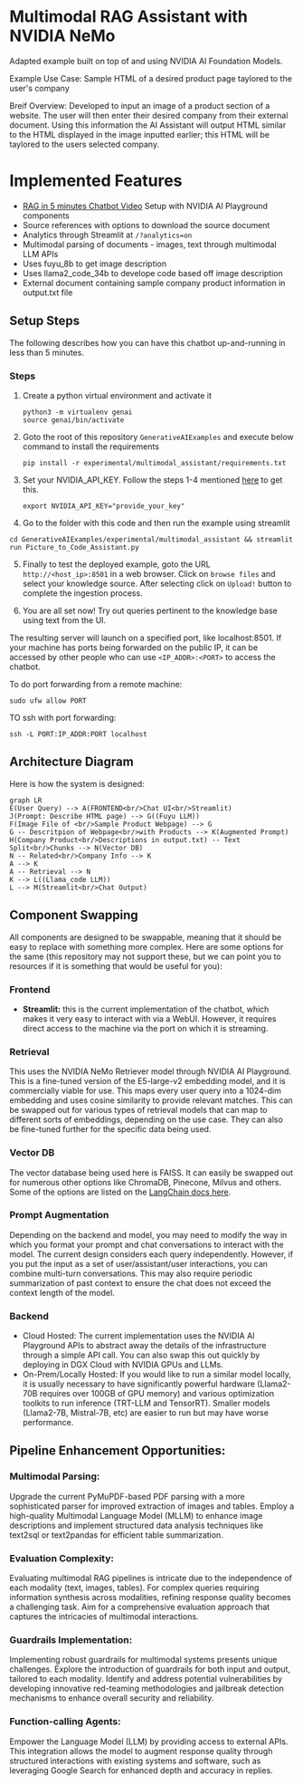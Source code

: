 # Multimodal RAG Assistant with NVIDIA NeMo
Adapted example built on top of and using NVIDIA AI Foundation Models.

Example Use Case: Sample HTML of a desired product page taylored to the user's company

Breif Overview: Developed to input an image of a product section of a website. The user will then
enter their desired company from their external document. Using this information the AI Assistant
will output HTML similar to the HTML displayed in the image inputted earlier; this HTML will be
taylored to the users selected company.

# Implemented Features
- [RAG in 5 minutes Chatbot Video](https://youtu.be/N_OOfkEWcOk) Setup with NVIDIA AI Playground components
- Source references with options to download the source document
- Analytics through Streamlit at ```/?analytics=on```
- Multimodal parsing of documents - images, text through multimodal LLM APIs
- Uses fuyu_8b to get image description
- Uses llama2_code_34b to develope code based off image description
- External document containing sample company product information in output.txt file

## Setup Steps

The following describes how you can have this chatbot up-and-running in less than 5 minutes.

### Steps
1. Create a python virtual environment and activate it
   ```
   python3 -m virtualenv genai
   source genai/bin/activate
   ```

2. Goto the root of this repository `GenerativeAIExamples` and execute below command to install the requirements
   ```
   pip install -r experimental/multimodal_assistant/requirements.txt
   ```

3. Set your NVIDIA_API_KEY. Follow the steps 1-4 mentioned [here](../../docs/rag/aiplayground.md#prepare-the-environment) to get this.
   ```
   export NVIDIA_API_KEY="provide_your_key"
   ```

4. Go to the folder with this code and then run the example using streamlit
```
cd GenerativeAIExamples/experimental/multimodal_assistant && streamlit run Picture_to_Code_Assistant.py
```

5. Finally to test the deployed example, goto the URL `http://<host_ip>:8501` in a web browser. Click on `browse files` and select your knowledge source. After selecting click on `Upload!` button to complete the ingestion process.

6. You are all set now! Try out queries pertinent to the knowledge base using text from the UI.

The resulting server will launch on a specified port, like localhost:8501. If your machine has ports being forwarded on the public IP, it can be accessed by other people who can use `<IP_ADDR>:<PORT>` to access the chatbot.

To do port forwarding from a remote machine:
```
sudo ufw allow PORT
```

TO ssh with port forwarding:
```
ssh -L PORT:IP_ADDR:PORT localhost
```

## Architecture Diagram

Here is how the system is designed:

```mermaid
graph LR
E(User Query) --> A(FRONTEND<br/>Chat UI<br/>Streamlit)
J(Prompt: Describe HTML page) --> G((Fuyu LLM))
F(Image File of <br/>Sample Product Webpage) --> G
G -- Descritpion of Webpage<br/>with Products --> K(Augmented Prompt)
H(Company Product<br/>Descriptions in output.txt) -- Text Split<br/>Chunks --> N(Vector DB)
N -- Related<br/>Company Info --> K
A --> K
A -- Retrieval --> N
K --> L((Llama_code LLM))
L --> M(Streamlit<br/>Chat Output)
```

## Component Swapping

All components are designed to be swappable, meaning that it should be easy to replace with something more complex. Here are some options for the same (this repository may not support these, but we can point you to resources if it is something that would be useful for you):

### Frontend
- **Streamlit:** this is the current implementation of the chatbot, which makes it very easy to interact with via a WebUI. However, it requires direct access to the machine via the port on which it is streaming.

### Retrieval
This uses the NVIDIA NeMo Retriever model through NVIDIA AI Playground. This is a fine-tuned version of the E5-large-v2 embedding model, and it is commercially viable for use. This maps every user query into a 1024-dim embedding and uses cosine similarity to provide relevant matches. This can be swapped out for various types of retrieval models that can map to different sorts of embeddings, depending on the use case. They can also be fine-tuned further for the specific data being used.

### Vector DB
The vector database being used here is FAISS. It can easily be swapped out for numerous other options like ChromaDB, Pinecone, Milvus and others. Some of the options are listed on the [LangChain docs here](https://python.langchain.com/docs/integrations/vectorstores/).

### Prompt Augmentation
Depending on the backend and model, you may need to modify the way in which you format your prompt and chat conversations to interact with the model. The current design considers each query independently. However, if you put the input as a set of user/assistant/user interactions, you can combine multi-turn conversations. This may also require periodic summarization of past context to ensure the chat does not exceed the context length of the model.

### Backend
- Cloud Hosted: The current implementation uses the NVIDIA AI Playground APIs to abstract away the details of the infrastructure through a simple API call. You can also swap this out quickly by deploying in DGX Cloud with NVIDIA GPUs and LLMs.
- On-Prem/Locally Hosted: If you would like to run a similar model locally, it is usually necessary to have significantly powerful hardware (Llama2-70B requires over 100GB of GPU memory) and various optimization toolkits to run inference (TRT-LLM and TensorRT). Smaller models (Llama2-7B, Mistral-7B, etc) are easier to run but may have worse performance.

## Pipeline Enhancement Opportunities:

### Multimodal Parsing:
Upgrade the current PyMuPDF-based PDF parsing with a more sophisticated parser for improved extraction of images and tables. Employ a high-quality Multimodal Language Model (MLLM) to enhance image descriptions and implement structured data analysis techniques like text2sql or text2pandas for efficient table summarization.

### Evaluation Complexity:
Evaluating multimodal RAG pipelines is intricate due to the independence of each modality (text, images, tables). For complex queries requiring information synthesis across modalities, refining response quality becomes a challenging task. Aim for a comprehensive evaluation approach that captures the intricacies of multimodal interactions.

### Guardrails Implementation:
Implementing robust guardrails for multimodal systems presents unique challenges. Explore the introduction of guardrails for both input and output, tailored to each modality. Identify and address potential vulnerabilities by developing innovative red-teaming methodologies and jailbreak detection mechanisms to enhance overall security and reliability.

### Function-calling Agents:
Empower the Language Model (LLM) by providing access to external APIs. This integration allows the model to augment response quality through structured interactions with existing systems and software, such as leveraging Google Search for enhanced depth and accuracy in replies.


